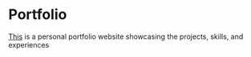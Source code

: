 # Portfolio

[This](www.ciderboi.xyz) is a personal portfolio website showcasing the projects, skills, and experiences
